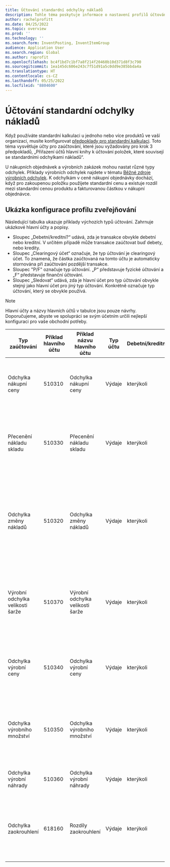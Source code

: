```yaml
---
title: Účtování standardní odchylky nákladů
description: Tohle téma poskytuje informace o nastavení profilů účtování pro standardní kalkulaci.
author: rachelprofitt
ms.date: 04/25/2022
ms.topic: overview
ms.prod: ''
ms.technology: ''
ms.search.form: InventPosting, InventItemGroup
audience: Application User
ms.search.region: Global
ms.author: raprofit
ms.openlocfilehash: bc4f1bd7c1bf7a8f214f20460b10d371d8f3c790
ms.sourcegitcommit: 1ea145dc606e243c7f51d91a5c0dd9e385bbda4a
ms.translationtype: HT
ms.contentlocale: cs-CZ
ms.lasthandoff: 05/25/2022
ms.locfileid: "8804600"
---
```

# <a name="standard-cost-variance-posting"></a>Účtování standardní odchylky nákladů

Když používáte standardní kalkulaci u jednoho nebo více produktů ve vaší organizaci, musíte konfigurovat [předpoklady pro standardní kalkulaci](/supply-chain/cost-management/prerequisites-standard-costs.md). Toto téma vysvětluje účty pro zaúčtování, které jsou vyžadovány pro krok 3 předpokladů, „Přiřazení účtů hlavní knihy k účtování položek, které souvisejí se standardními odchylkami nákladů“.

U nákupních objednávek a výrobních zakázek mohou nastat různé typy odchylek. Příklady výrobních odchylek najdete v tématu [Běžné zdroje výrobních odchylek](/supply-chain/cost-management/common-sources-of-production-variances.md). K odchylkám v ceně nákupní objednávky dochází, když pro zakoupenou položku použijete standardní cenu a existuje rozdíl mezi standardní cenou produktu a fakturovanou částkou v nákupní objednávce.

## <a name="sample-posting-profile-configuration"></a>Ukázka konfigurace profilu zveřejňování

Následující tabulka ukazuje příklady výchozích typů účtování. Zahrnuje ukázkové hlavní účty a popisy.

- Sloupec „Debetní/kreditní?“ udává, zda je transakce obvykle debetní nebo kreditní. V určitém případě může transakce zaúčtovat buď debety, nebo kredity.
- Sloupec „Clearingový účet“ označuje, že typ účtování je clearingový účet. To znamená, že částka zaúčtovaná na tomto účtu je automaticky stornována při zaúčtování pozdější transakce.
- Sloupec "P/F" označuje typ účtování. „P“ představuje fyzické účtování a „F“ představuje finanční účtování.
- Sloupec „Sledovat“ udává, zda je hlavní účet pro typ účtování obvykle stejný jako hlavní účet pro jiný typ účtování. Konkrétně označuje typ účtování, který se obvykle používá.

> [!NOTE]
> Hlavní účty a názvy hlavních účtů v tabulce jsou pouze návrhy. Doporučujeme, abyste ve spolupráci se svým účetním určili nejlepší konfiguraci pro vaše obchodní potřeby.

| Typ zaúčtování | Příklad hlavního účtu | Příklad názvu hlavního účtu | Typ účtu | Debetní/kreditní? | Clearingový účet | P/F | Sledovat | Popis |
|--------------|----------------------|---------------------------|--------------|---------------|------------------|-----|--------|-------------|
| Odchylka nákupní ceny | 510310 | Odchylka nákupní ceny | Výdaje | kterýkoli | Číslo | F | Nelze použít | Tento účet se používá, když existuje rozdíl mezi nákupní cenou a standardní cenou na nákupní objednávce. |
| Přecenění nákladu skladu | 510330 | Přecenění nákladu skladu | Výdaje | kterýkoli | Číslo | F | Nelze použít | Tento účet se používá, když je aktivována nová verze kalkulace pro standardní nákladovou položku k přecenění skladových zásob. |
| Odchylka změny nákladů | 510320 | Odchylka změny nákladů | Výdaje | kterýkoli | Číslo | F | Nelze použít | Tento účet se používá, když existuje rozdíl ve standardních nákladech mezi místy nebo když je položka vrácena a dojde ke změně mezi původní standardní cenou a aktuální standardní cenou produktu. |
| Výrobní odchylka velikosti šarže | 510370 | Výrobní odchylka velikosti šarže | Výdaje | kterýkoli | Číslo | F | Nelze použít | Tento účet se používá, když existují rozdíly mezi základem výpočtu kusovníku a skutečným množstvím pro výpočet nákladů na výrobní zakázku. |
| Odchylka výrobní ceny | 510340 | Odchylka výrobní ceny | Výdaje | kterýkoli | Číslo | F | Nelze použít | Tento účet se používá, když existují cenové rozdíly mezi odhadovanými náklady a skutečnými náklady na výrobní zakázku. |
| Odchylka výrobního množství | 510350 | Odchylka výrobního množství | Výdaje | kterýkoli | Číslo | F | Nelze použít | Tento účet se používá, když existují množstevní rozdíly mezi odhadovanými náklady a skutečnými náklady na výrobní zakázku. |
| Odchylka výrobní náhrady | 510360 | Odchylka výrobní náhrady | Výdaje | kterýkoli | Číslo | F | Nelze použít | Tento účet se používá v případě neočekávané spotřeby na výrobní zakázce. |
| Odchylka zaokrouhlení | 618160 | Rozdíly zaokrouhlení | Výdaje | kterýkoli | Číslo | F | Nelze použít | Tento účet se používá, když dojde k zaokrouhlovacímu rozdílu při výpočtu výrobních nákladů ze standardních nákladů. |
